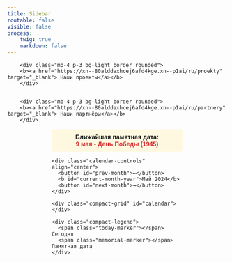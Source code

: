 ```yaml
---
title: Sidebar
routable: false
visible: false
process:
    twig: true
    markdown: false
---
```


   
  <style>

.compact-calendar {
  max-width: 300px;
  margin: 0 auto;
  font-family: Arial, sans-serif;
  font-size: 14px;
}

.memorial-info {
  background: #fff8e1;
  padding: 10px;
  margin-bottom: 10px;
  border-radius: 5px;
  text-align: center;
}

.memorial-info h3 {
  margin: 0 0 5px 0;
  font-size: 14px;
  color: #5d4037;
}

#next-memorial-date {
  font-weight: bold;
  color: #d32f2f;
}

.compact-grid {
  display: grid;
  grid-template-columns: repeat(7, 1fr);
  gap: 3px;
}

.compact-day {
  padding: 5px;
  text-align: center;
  border-radius: 3px;
  font-size: 12px;
  position: relative;
  min-height: 25px;
}

.day-header {
  font-weight: bold;
  background: #f5f5f5;
  padding: 5px;
}

.today {
  background: #4caf50;
  color: white;
}

.memorial-day {
  background: #ffcdd2;
  color: #c62828;
  font-weight: bold;
}

.next-memorial {
  box-shadow: 0 0 0 2px #ff9800;
}

.compact-legend {
  display: flex;
  justify-content: center;
  gap: 15px;
  margin-top: 10px;
  font-size: 12px;
}

.today-marker, .memorial-marker {
  display: inline-block;
  width: 12px;
  height: 12px;
  border-radius: 2px;
  margin-right: 3px;
  vertical-align: middle;
}

.today-marker {
  background: #4caf50;
}

.memorial-marker {
  background: #ffcdd2;
}

  </style>


 <!-- Боковая панель -->
        <div class="mb-4 p-3 bg-light border rounded">
    	<b><a href="https://xn--80alddaxhcej6afd4kge.xn--p1ai/ru/proekty" target="_blank"> Наши проекты</a></b>
        </div>

   
        <div class="mb-4 p-3 bg-light border rounded">
    	<b><a href="https://xn--80alddaxhcej6afd4kge.xn--p1ai/ru/partnery" target="_blank"> Наши партнёры</a></b>
        </div>
 



<div class="compact-calendar">
    <div class="memorial-info" id="memorial-info">
      <b>Ближайшая памятная дата:</b>
      <div id="next-memorial-date">9 мая - День Победы (1945)</div>
    </div>

    <div class="calendar-controls" align="center">
      <button id="prev-month">←</button>
      <b id="current-month-year">Май 2024</b>
      <button id="next-month">→</button>
    </div>

    <div class="compact-grid" id="calendar"></div>

    <div class="compact-legend">
      <span class="today-marker"></span> Сегодня
      <span class="memorial-marker"></span> Памятная дата
    </div>
  </div>












  <script>

    // Расширенный список памятных дат
const memorialDates = [
  { month: 0, day: 7, name: 'Рождественский штурм Грозного (1995)' },
  { month: 0, day: 27, name: 'День снятия блокады Ленинграда (1944)' },
  { month: 1, day: 2, name: 'День разгрома фашистов в Сталинграде (1943)' },
  { month: 1, day: 15, name: 'День вывода войск из Афганистана (1989)' },
  { month: 1, day: 23, name: 'День защитника Отечества' },
  { month: 2, day: 18, name: 'Взятие крепости Корфу (1799, Ушаков)' },
  { month: 3, day: 4, name: 'Освобождение Одессы (1944)' },
  { month: 3, day: 18, name: 'Ледовое побоище (1242)' },
  { month: 4, day: 6, name: 'Освобождение Праги (1945)' },
  { month: 4, day: 9, name: 'День Победы (1945)' },
  { month: 4, day: 12, name: 'Крымская наступательная операция (1944)' },
  { month: 4, day: 28, name: 'Брусиловский прорыв (1916)' },
  { month: 5, day: 22, name: 'Начало Великой Отечественной войны (1941)' },
  { month: 5, day: 29, name: 'День партизан и подпольщиков' },
  { month: 6, day: 7, name: 'День победы русского флота (Чесма, 1770)' },
  { month: 6, day: 10, name: 'Победа при Полтаве (1709)' },
  { month: 6, day: 15, name: 'Невская битва (1240)' },
  { month: 6, day: 23, name: 'Куликовская битва (1380)' },
  { month: 7, day: 1, name: 'День памяти жертв Первой мировой войны' },
  { month: 7, day: 9, name: 'Победа у мыса Гангут (1714)' },
  { month: 7, day: 23, name: 'Курская битва (1943)' },
  { month: 8, day: 8, name: 'День Бородинского сражения (1812)' },
  { month: 8, day: 11, name: 'Победа у мыса Тендра (1790)' },
  { month: 8, day: 21, name: 'Победа на Куликовом поле (1380)' },
  { month: 9, day: 1, name: 'День Сухопутных войск РФ' },
  { month: 9, day: 14, name: 'Освобождение Москвы (Народное ополчение, 1612)' },
  { month: 9, day: 18, name: 'Битва при Нарве (1700)' },
  { month: 10, day: 4, name: 'День народного единства' },
  { month: 10, day: 7, name: 'День военного парада на Красной площади (1941)' },
  { month: 10, day: 19, name: 'День ракетных войск и артиллерии' },
  { month: 10, day: 24, name: 'Взятие турецкой крепости Измаил (1790)' },
  { month: 11, day: 1, name: 'День победы русской эскадры (Синоп, 1853)' },
  { month: 11, day: 5, name: 'Начало контрнаступления под Москвой (1941)' },
  { month: 11, day: 17, name: 'Взятие крепости Очаков (1788)' },
  { month: 11, day: 24, name: 'День взятия турецкой крепости Карс (1877)' }
];

document.addEventListener('DOMContentLoaded', function() {
  let currentDate = new Date();
  renderCalendar(currentDate);
  updateNextMemorialInfo();

  document.getElementById('prev-month').addEventListener('click', () => {
    currentDate.setMonth(currentDate.getMonth() - 1);
    renderCalendar(currentDate);
  });

  document.getElementById('next-month').addEventListener('click', () => {
    currentDate.setMonth(currentDate.getMonth() + 1);
    renderCalendar(currentDate);
  });
});

function renderCalendar(date) {
  const calendarEl = document.getElementById('calendar');
  calendarEl.innerHTML = '';

  // Заголовки дней недели
  const daysOfWeek = ['Пн', 'Вт', 'Ср', 'Чт', 'Пт', 'Сб', 'Вс'];
  daysOfWeek.forEach(day => {
    const dayEl = document.createElement('div');
    dayEl.className = 'compact-day day-header';
    dayEl.textContent = day;
    calendarEl.appendChild(dayEl);
  });

  // Установка заголовка месяца
  const monthNames = ['Январь', 'Февраль', 'Март', 'Апрель', 'Май', 'Июнь',
                     'Июль', 'Август', 'Сентябрь', 'Октябрь', 'Ноябрь', 'Декабрь'];
  document.getElementById('current-month-year').textContent =
    `${monthNames[date.getMonth()]} ${date.getFullYear()}`;

  // Первый день месяца
  const firstDay = new Date(date.getFullYear(), date.getMonth(), 1);
  // Последний день месяца
  const lastDay = new Date(date.getFullYear(), date.getMonth() + 1, 0);

  // Пустые ячейки перед первым днем
  for (let i = 0; i < (firstDay.getDay() || 7) - 1; i++) {
    calendarEl.appendChild(document.createElement('div'));
  }

  // Дни месяца
  const today = new Date();
  const nextMemorial = getNextMemorialDate();

  for (let day = 1; day <= lastDay.getDate(); day++) {
    const dayEl = document.createElement('div');
    dayEl.className = 'compact-day';
    dayEl.textContent = day;

    // Проверка на сегодняшний день
    if (date.getMonth() === today.getMonth() &&
        date.getFullYear() === today.getFullYear() &&
        day === today.getDate()) {
      dayEl.classList.add('today');
    }

    // Проверка на памятные даты
    const isMemorialDay = memorialDates.some(md =>
      md.month === date.getMonth() && md.day === day);

    if (isMemorialDay) {
      dayEl.classList.add('memorial-day');
      const memorialInfo = memorialDates.find(md =>
        md.month === date.getMonth() && md.day === day);
      dayEl.title = memorialInfo.name;

      // Если это ближайшая памятная дата
      if (nextMemorial && day === nextMemorial.date.getDate() &&
          date.getMonth() === nextMemorial.date.getMonth()) {
        dayEl.classList.add('next-memorial');
      }
    }

    calendarEl.appendChild(dayEl);
  }
}

// Функция для обновления блока с ближайшей датой
function updateNextMemorialInfo() {
  const nextMemorial = getNextMemorialDate();
  if (nextMemorial) {
    const monthNames = ['января', 'февраля', 'марта', 'апреля', 'мая', 'июня',
                       'июля', 'августа', 'сентября', 'октября', 'ноября', 'декабря'];
    const formattedDate = `${nextMemorial.date.getDate()} ${monthNames[nextMemorial.date.getMonth()]}`;
    document.getElementById('next-memorial-date').textContent =
      `${formattedDate} - ${nextMemorial.name}`;
  }
}

// Функция для поиска ближайшей памятной даты
function getNextMemorialDate() {
  const today = new Date();
  const currentYear = today.getFullYear();

  // Создаем массив всех памятных дат в этом году
  const datesThisYear = memorialDates.map(md => ({
    date: new Date(currentYear, md.month, md.day),
    name: md.name
  }));

  // Добавляем даты на следующий год
  const datesNextYear = memorialDates.map(md => ({
    date: new Date(currentYear + 1, md.month, md.day),
    name: md.name
  }));

  const allDates = [...datesThisYear, ...datesNextYear];

  // Находим ближайшую дату
  const nextDate = allDates
    .filter(d => d.date >= new Date(today.setHours(0, 0, 0, 0)))
    .sort((a, b) => a.date - b.date)[0];

  return nextDate;
}
  </script>